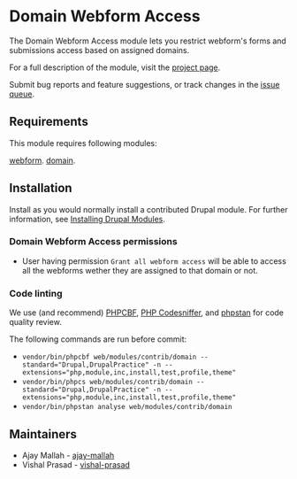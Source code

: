 # Domain Webform Access

The Domain Webform Access module lets you restrict webform's forms and submissions
access based on assigned domains.

For a full description of the module, visit the
[project page](https://www.drupal.org/project/domain_webform_access).

Submit bug reports and feature suggestions, or track changes in the
[issue queue](https://www.drupal.org/project/issues/domain_webform_access).


## Requirements

This module requires following modules:

[webform](https://www.drupal.org/project/webform).
[domain](https://www.drupal.org/project/domain).

## Installation

Install as you would normally install a contributed Drupal module. For further
information, see
[Installing Drupal Modules](https://www.drupal.org/docs/extending-drupal/installing-drupal-modules).


### Domain Webform Access permissions

- User having permission `Grant all webform access` will be able to access all
the webforms wether they are assigned to that domain or not. 

### Code linting

We use (and recommend) [PHPCBF](https://phpqa.io/projects/phpcbf.html), [PHP Codesniffer](https://github.com/squizlabs/PHP_CodeSniffer), and [phpstan](https://phpstan.org/) for code quality review.

The following commands are run before commit:

- `vendor/bin/phpcbf web/modules/contrib/domain --standard="Drupal,DrupalPractice" -n --extensions="php,module,inc,install,test,profile,theme"`
- `vendor/bin/phpcs web/modules/contrib/domain --standard="Drupal,DrupalPractice" -n --extensions="php,module,inc,install,test,profile,theme"`
- `vendor/bin/phpstan analyse web/modules/contrib/domain`


## Maintainers

- Ajay Mallah - [ajay-mallah](https://www.drupal.org/u/ajay-mallah)
- Vishal Prasad - [vishal-prasad](https://www.drupal.org/u/vishal-prasad)
